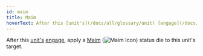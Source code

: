 ```yaml
---
id: maim
title: Maim
hoverText: After this [unit's](/docs/all/glossary/unit) [engage](/docs/all/glossary/engage), apply a [Maim](/docs/all/status-effects/maim) status die to this unit's target.
---
```


After this [unit's](/docs/all/glossary/unit) [engage](/docs/all/glossary/engage), apply a [Maim](/docs/all/status-effects/maim) (<img src="/icons/maim.svg" alt="Maim Icon" class="icon-svg" />) status die to this unit's target.
